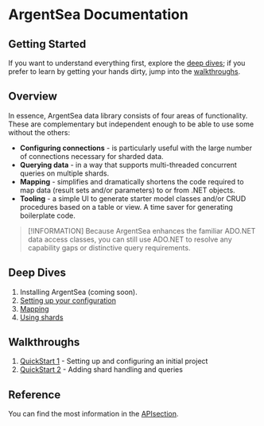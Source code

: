# ArgentSea Documentation

## Getting Started

If you want to understand everything first, explore the [deep dives](#deep-dives); if you prefer to learn by getting your hands dirty, jump into the [walkthroughs](#walkthroughs).

## Overview

In essence, ArgentSea data library consists of four areas of functionality. These are complementary but independent enough to be able to use some without the others:

* __Configuring connections__ - is particularly useful with the large number of connections necessary for sharded data.
* __Querying data__ - in a way that supports multi-threaded concurrent queries on multiple shards.
* __Mapping__ - simplifies and dramatically shortens the code required to map data (result sets and/or parameters) to or from .NET objects.
* __Tooling__ - a simple UI to generate starter model classes and/or CRUD procedures based on a table or view. A time saver for generating boilerplate code.

> [!INFORMATION]
> Because ArgentSea enhances the familiar ADO.NET data access classes, you can still use ADO.NET to resolve any capability gaps or distinctive query requirements.

## Deep Dives

1. Installing ArgentSea (coming soon).
2. [Setting up your configuration](tutorials/configuration.md)
3. [Mapping](tutorials/mapping.md)
4. [Using shards](tutorials/sharding.md)

## Walkthroughs

1. [QuickStart 1](tutorials/quickstart1.md) - Setting up and configuring an initial project
2. [QuickStart 2](tutorials/quickstart2.md) - Adding shard handling and queries

## Reference

You can find the most information in the [APIsection](/reference/apis.html).
